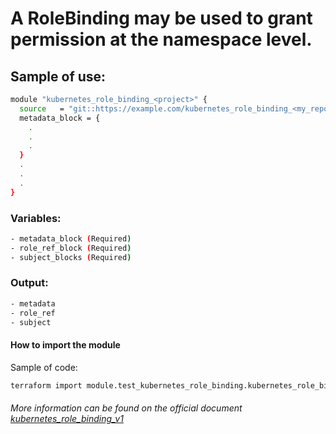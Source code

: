 # A RoleBinding may be used to grant permission at the namespace level.

## Sample of use:

```bash
module "kubernetes_role_binding_<project>" {
  source   = "git::https://example.com/kubernetes_role_binding_<my_repo>.git"
  metadata_block = {
    .
    .
    .
  }
  .
  .
  .
}
```

### Variables:

```bash
- metadata_block (Required)
- role_ref_block (Required)
- subject_blocks (Required)
```

### Output:

```bash
- metadata
- role_ref
- subject
```

#### How to import the module

Sample of code:

````bash
terraform import module.test_kubernetes_role_binding.kubernetes_role_binding_v1.role_binding_v1 default/example_role_binding
````

###### More information can be found on the official document [kubernetes_role_binding_v1](https://registry.terraform.io/providers/hashicorp/kubernetes/latest/docs/resources/role_binding_v1)